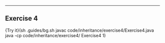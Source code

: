 ----------

## Exercise 4

{Try it}(sh .guides/bg.sh javac code/inheritance/exercise4/Exercise4.java java -cp code/inheritance/exercise4/ Exercise4 1)